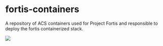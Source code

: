 # fortis-containers
A repository of ACS containers used for Project Fortis and responsible to deploy the fortis containerized stack. 

<a href="https://azuredeploy.net/?repository=https://github.com/CatalystCode/fortis-containers?ptmpl=parameters.azuredeploy.json" target="_blank">
    <img src="http://azuredeploy.net/deploybutton.png"/>
</a>
